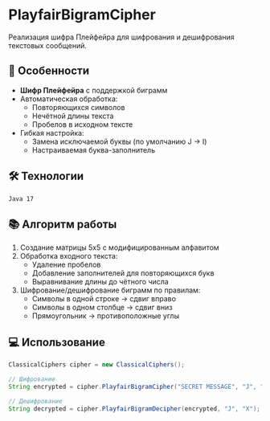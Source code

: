 # PlayfairBigramCipher

Реализация шифра Плейфейра для шифрования и дешифрования текстовых сообщений.

## 🚀 Особенности
- **Шифр Плейфейра** с поддержкой биграмм
- Автоматическая обработка:
  - Повторяющихся символов
  - Нечётной длины текста
  - Пробелов в исходном тексте
- Гибкая настройка:
  - Замена исключаемой буквы (по умолчанию J → I)
  - Настраиваемая буква-заполнитель

## 🛠 Технологии
`Java 17` 

## 📚 Алгоритм работы
1. Создание матрицы 5x5 с модифицированным алфавитом
2. Обработка входного текста:
   - Удаление пробелов
   - Добавление заполнителей для повторяющихся букв
   - Выравнивание длины до чётного числа
3. Шифрование/дешифрование биграмм по правилам:
   - Символы в одной строке → сдвиг вправо
   - Символы в одном столбце → сдвиг вниз
   - Прямоугольник → противоположные углы

## 💻 Использование
```java
ClassicalCiphers cipher = new ClassicalCiphers();

// Шифрование
String encrypted = cipher.PlayfairBigramCipher("SECRET MESSAGE", "J", "X");

// Дешифрование
String decrypted = cipher.PlayfairBigramDecipher(encrypted, "J", "X");
